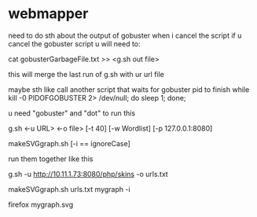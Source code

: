 # webmapper

need to do sth about the output of gobuster when i cancel the script
if u cancel the gobuster script u will need to:

cat gobusterGarbageFile.txt >> <g.sh out file>

this will merge the last run of g.sh with ur url file


maybe sth like call another script that waits for gobuster pid to finish
while kill -0 PIDOFGOBUSTER 2> /dev/null; do sleep 1; done;

u need "gobuster" and "dot" to run this

g.sh <-u URL> <-o file> [-t 40] [-w Wordlist] [-p 127.0.0.1:8080]

makeSVGgraph.sh<urlfile> <target> [-i == ignoreCase]

run them together like this

g.sh -u http://10.11.1.73:8080/php/skins -o urls.txt

makeSVGgraph.sh urls.txt mygraph -i

firefox mygraph.svg  
